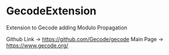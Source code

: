 # GecodeExtension
Extension to Gecode adding Modulo Propagation

Github Link -> https://github.com/Gecode/gecode
Main Page -> https://www.gecode.org/
